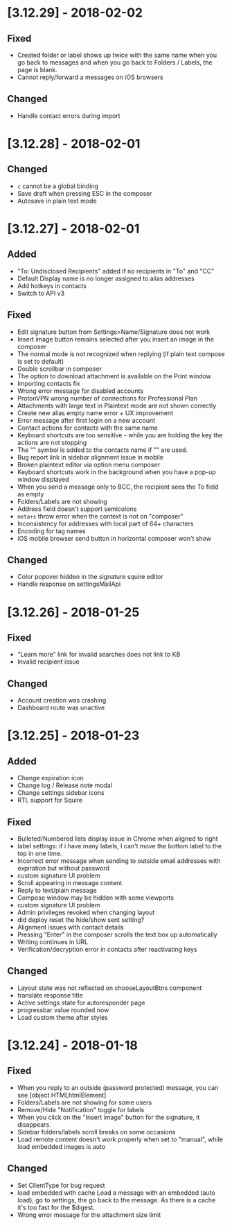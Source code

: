 # [3.12.29] - 2018-02-02
## Fixed
- Created folder or label shows up twice with the same name when you go back to messages and when you go back to Folders / Labels, the page is blank.
- Cannot reply/forward a messages on iOS browsers

## Changed
- Handle contact errors during import

# [3.12.28] - 2018-02-01
## Changed
- `c` cannot be a global binding
- Save draft when pressing ESC in the composer
- Autosave in plain text mode

# [3.12.27] - 2018-02-01
## Added
- "To: Undisclosed Recipients" added if no recipients in "To" and "CC"
- Default Display name is no longer assigned to alias addresses
- Add hotkeys in contacts
- Switch to API v3

## Fixed
- Edit signature button from Settings>Name/Signature does not work
- Insert image button remains selected after you insert an image in the composer
- The normal mode is not recognized when replying (if plain text compose is set to default)
- Double scrollbar in composer
- The option to download attachment is available on the Print window
- Importing contacts fix
- Wrong error message for disabled accounts
- ProtonVPN wrong number of connections for Professional Plan
- Attachments with large text in Plaintext mode are not shown correctly
- Create new alias empty name error + UX improvement
- Error message after first login on a new account
- Contact actions for contacts with the same name
- Keyboard shortcuts are too sensitive - while you are holding the key the actions are not stopping
- The "\" symbol is added to the contacts name if "" are used.
- Bug report link in sidebar alignment issue in mobile
- Broken plaintext editor via option menu composer
- Keyboard shortcuts work in the background when you have a pop-up window displayed
- When you send a message only to BCC, the recipient sees the To field as empty
- Folders/Labels are not showing
- Address field doesn't support semicolons
- `meta+s` throw error when the context is not on "composer"
- Inconsistency for addresses with local part of 64+ characters
- Encoding for tag names
- iOS mobile browser send button in horizontal composer won't show

## Changed
- Color popover hidden in the signature squire editor
- Handle response on settingsMailApi

# [3.12.26] - 2018-01-25
## Fixed
- "Learn more" link for invalid searches does not link to KB
- Invalid recipient issue

## Changed
- Account creation was crashing
- Dashboard route was unactive

# [3.12.25] - 2018-01-23
## Added
- Change expiration icon
- Change log / Release note modal
- Change settings sidebar icons
- RTL support for Squire

## Fixed
- Bulleted/Numbered lists display issue in Chrome when aligned to right
- label settings: if i have many labels, I can't move the bottom label to the top in one time.
- Incorrect error message when sending to outside email addresses with expiration but without password
- custom signature UI problem
- Scroll appearing in message content
- Reply to text/plain message
- Compose window may be hidden with some viewports
- custom signature UI problem
- Admin privileges revoked when changing layout
- did deploy reset the hide/show sent setting?
- Alignment issues with contact details
- Pressing "Enter" in the composer scrolls the text box up automatically
- Writing continues in URL
- Verification/decryption error in contacts after reactivating keys

## Changed
- Layout state was not reflected on chooseLayoutBtns component
- translate response title
- Active settings state for autoresponder page
- progressbar value rounded now
- Load custom theme after styles

# [3.12.24] - 2018-01-18
## Fixed
- When you reply to an outside (password protected) message, you can see [object HTMLhtmlElement]
- Folders/Labels are not showing for some users
- Remove/Hide "Notification" toggle for labels
- When you click on the "Insert image" button for the signature, it disappears.
- Sidebar folders/labels scroll breaks on some occasions
- Load remote content doesn't work properly when set to "manual", while load embedded images is auto

## Changed
- Set ClientType for bug request
- load embedded with cache Load a message with an embedded (auto load), go to settings, the go back to the message. As there is a cache it's too fast for the $digest.
- Wrong error message for the attachment size limit
